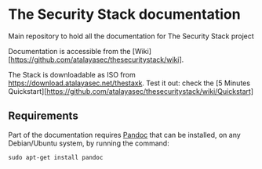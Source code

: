 # The Security Stack documentation

Main repository to hold all the documentation for The Security Stack project

Documentation is accessible from the [Wiki][https://github.com/atalayasec/thesecuritystack/wiki].


The Stack is downloadable as ISO from https://download.atalayasec.net/thestaxk.
Test it out: check the [5 Minutes Quickstart][https://github.com/atalayasec/thesecuritystack/wiki/Quickstart]

## Requirements

Part of the documentation requires [Pandoc](http://pandoc.org/) that can be installed,
on any Debian/Ubuntu system, by running the command:

```
sudo apt-get install pandoc
```
